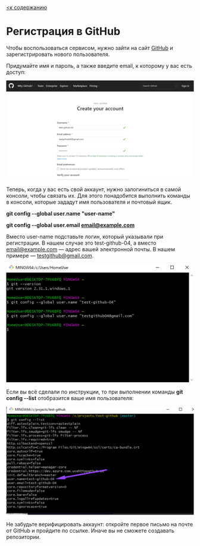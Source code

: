 [<к содержанию](./readme.md)

# **Регистрация в GitHub**

Чтобы воспользоваться сервисом, нужно зайти на сайт [GitHub](https://github.com/) и зарегистрировать нового пользователя.

Придумайте имя и пароль, а также введите email, к которому у вас есть доступ:

![](./assets/1.png)

Теперь, когда у вас есть свой аккаунт, нужно залогиниться в самой консоли, чтобы связать их. Для этого понадобится выполнить команды в консоли, которые зададут имя пользователя и почтовый ящик.

**git config --global user.name "user-name"**

**git config --global user.email email@example.com**

Вместо user-name подставьте логин, который указывали при регистрации. В нашем случае это test-github-04, а вместо email@example.com — адрес вашей электронной почты. В нашем примере — testgithub@gmail.com.

![](./assets/2.png)

Если вы всё сделали по инструкции, то при выполнении команды **git config --list** отобразится ваше имя пользователя:

![](./assets/3.png)

Не забудьте верифицировать аккаунт: откройте первое письмо на почте от GitHub и пройдите по ссылке. Иначе вы не сможете создавать репозитории.